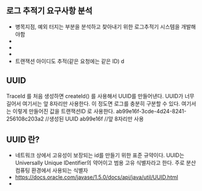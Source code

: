 ## 로그 추적기 요구사항 분석
- 병목지점, 예외 터지는 부분을 분석하고 찾아내기 위한 로그추적기 시스템을 개발해야함
- 
- 
- 
- 트랜잭션 아이디도 추적(같은 요청에는 같은 ID)
d

## UUID
TraceId 를 처음 생성하면 createId() 를 사용해서 UUID를 만들어낸다. UUID가 너무 길어서 여기서는
앞 8자리만 사용한다. 이 정도면 로그를 충분히 구분할 수 있다. 여기서는 이렇게 만들어진 값을 트랜잭션ID
로 사용한다.
ab99e16f-3cde-4d24-8241-256108c203a2 //생성된 UUID
ab99e16f //앞 8자리만 사용


## UUID 란?
- 네트워크 상에서 고유성이 보장되는 id를 만들기 위한 표준 규약이다. UUID는 Universally Unique IDentifier의 약어이고 범용 고유 식별자라고 한다. 주로 분산 컴퓨팅 환경에서 사용되는 식별자
- https://docs.oracle.com/javase/1.5.0/docs/api/java/util/UUID.html
- 
